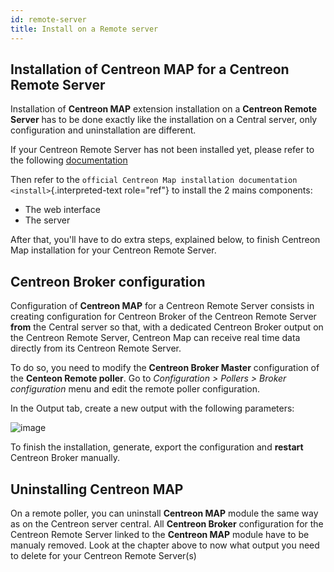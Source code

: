 ```yaml
---
id: remote-server
title: Install on a Remote server
---
```


## Installation of Centreon MAP for a Centreon Remote Server

Installation of **Centreon MAP** extension installation on a **Centreon Remote
Server** has to be done exactly like the installation on a Central server, only
configuration and uninstallation are different.

If your Centreon Remote Server has not been installed yet, please refer to the
following
[documentation](https://documentation.centreon.com/docs/centreon/en/latest/administration_guide/poller/install_remote_server.html)

Then refer to the `official Centreon Map installation documentation
<install>`{.interpreted-text role="ref"} to install the 2 mains components:

  - The web interface
  - The server

After that, you'll have to do extra steps, explained below, to finish Centreon
Map installation for your Centreon Remote Server.

## Centreon Broker configuration

Configuration of **Centreon MAP** for a Centreon Remote Server consists in
creating configuration for Centreon Broker of the Centreon Remote Server
**from** the Central server so that, with a dedicated Centreon Broker output on
the Centreon Remote Server, Centreon Map can receive real time data directly
from its Centreon Remote Server.

To do so, you need to modify the **Centreon Broker Master** configuration of the
**Centeon Remote poller**. Go to *Configuration \> Pollers \> Broker
configuration* menu and edit the remote poller configuration.

In the Output tab, create a new output with the following parameters:

![image](assets/graph-views/output_broker.png)

To finish the installation, generate, export the configuration and **restart**
Centreon Broker manually.

## Uninstalling Centreon MAP

On a remote poller, you can uninstall **Centreon MAP** module the same way as on
the Centreon server central. All **Centreon Broker** configuration for the
Centreon Remote Server linked to the **Centreon MAP** module have to be manualy
removed. Look at the chapter above to now what output you need to delete for
your Centreon Remote Server(s)

